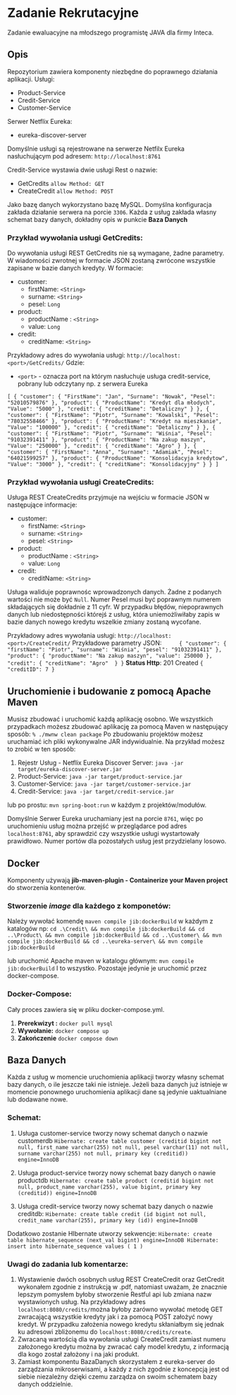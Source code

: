 # Zadanie Rekrutacyjne
Zadanie ewaluacyjne na młodszego programistę JAVA dla firmy Inteca.

## Opis
Repozytorium zawiera komponenty niezbędne do poprawnego działania aplikacji. 
Usługi: 
 - Product-Service
 - Credit-Service
 - Customer-Service

Serwer Netflix Eureka:
-	eureka-discover-server

Domyślnie usługi są rejestrowane na serwerze Netfilx Eureka nasłuchującym pod adresem:
`http://localhost:8761`

Credit-Service wystawia dwie usługi Rest o nazwie:
- GetCredits `allow Method: GET`
- CreateCredit `allow Method: POST`

Jako bazę danych wykorzystano bazę MySQL.
Domyślna konfiguracja zakłada działanie serwera na porcie `3306`.
Każda z usług zakłada własny schemat bazy danych, dokładny opis w punkcie <b>Baza Danych</b>

### Przykład wywołania usługi GetCredits:
Do wywołania usługi REST GetCredits nie są wymagane, żadne parametry. W wiadomości zwrotnej w formacie JSON zostaną zwrócone wszystkie zapisane w bazie danych kredyty. W formacie:
 - customer:
	 - firstName: `<String>`
	 - surname: `<String>`
	 - pesel: `Long`
-	product:
	-	productName : `<String>`
	-	value: `Long`
-	credit:
	-	creditName: `<String>`

Przykładowy adres do wywołania usługi:
`http://localhost:<port>/GetCredits/`
Gdzie:
- `<port>` - oznacza port na którym nasłuchuje usługa credit-service, pobrany lub odczytany np. z serwera Eureka

`[
        {
        "customer": {
            "FirstName": "Jan",
            "Surname": "Nowak",
            "Pesel": "52010579876"
        },
        "product": {
            "ProductName": "Kredyt dla młodych",
            "Value": "5000"
        },
        "credit": {
            "creditName": "Detaliczny"
        }
    },
    {
        "customer": {
            "FirstName": "Piotr",
            "Surname": "Kowalski",
            "Pesel": "78032558466"
        },
        "product": {
            "ProductName": "Kredyt na mieszkanie",
            "Value": "100000"
        },
        "credit": {
            "creditName": "Detaliczny"
        }
    },
    {
        "customer": {
            "FirstName": "Piotr",
            "Surname": "Wiśnia",
            "Pesel": "91032391411"
        },
        "product": {
            "ProductName": "Na zakup maszyn",
            "Value": "250000"
        },
        "credit": {
            "creditName": "Agro"
        }
    },
    {
        "customer": {
            "FirstName": "Anna",
            "Surname": "Adamiak",
            "Pesel": "64021599257"
        },
        "product": {
            "ProductName": "Konsolidacyja kredytow",
            "Value": "3000"
        },
        "credit": {
            "creditName": "Konsolidacyjny"
        }
    }
]`



### Przykład wywołania usługi CreateCredits:
Usługa REST CreateCredits przyjmuje na wejściu w formacie JSON w następujące informacje:
 - customer:
	 - firstName: `<String>`
	 - surname: `<String>`
	 - pesel: `<String>`
-	product:
	-	productName : `<String>`
	-	value: `Long`
-	credit:
	-	creditName: `<String>`

Usługa waliduje poprawnośc wprowadzonych danych.
Żadne z podanych wartości nie może być `Null`. Numer Pesel musi być poprawnym numerem składających się dokładnie z 11 cyfr.
W przypadku błędów, niepoprawnych danych lub niedostępności którejś z usług, która uniemożliwiłaby zapis w bazie danych nowego kredytu wszelkie zmiany zostaną wycofane.

Przykładowy adres wywołania usługi:
	`http://localhost:<port>/CreateCredit/`
Przykładowe parametry JSON:
`      {
        "customer": {
            "firstName": "Piotr",
            "surname": "Wiśnia",
            "pesel": "91032391411"
        },
        "product": {
            "productName": "Na zakup maszyn",
            "value": 250000
        }, 
        "credit": {
    		"creditName": "Agro" 
    	}
    }
`
<b>Status Http</b>: 201 Created
`{
    "creditID": 7
}`
## Uruchomienie i budowanie z pomocą Apache Maven
Musisz zbudować i uruchomić każdą aplikację osobno. We wszystkich przypadkach możesz zbudować aplikację za pomocą Maven w następujący sposób: 
`% ./mwnw clean package`
Po zbudowaniu projektów możesz uruchamiać ich pliki wykonywalne JAR indywidualnie. Na przykład możesz to zrobić w ten sposób:
 1. Rejestr Usług - Netflix Eureka Discover Server:  `java -jar target/eureka-discover-server.jar`
2.	Product-Service: `java -jar target/product-service.jar`
3. Customer-Service: `java -jar target/customer-service.jar`
4. Credit-Service: `java -jar target/credit-service.jar`

lub po prostu:
`mvn spring-boot:run` w każdym z projektów/modułów. 

Domyślnie Serwer Eureka uruchamiany jest na porcie `8761`, więc po uruchomieniu usług można przejść w przeglądarce pod adres `localhost:8761`, aby sprawdzić czy wszystkie usługi wystartowały prawidłowo. Numer portów dla pozostałych usług jest przydzielany losowo.

## Docker
Komponenty używają **jib-maven-plugin - Containerize your Maven project** do stworzenia kontenerów. 

### Stworzenie *image* dla każdego z komponetów:
Należy wywołać komendę `maven compile jib:dockerBuild` w każdym z katalogów np:
`cd .\Credit\ && mvn compile jib:dockerBuild && cd ..\Product\ && mvn compile jib:dockerBuild && cd ..\Customer\ && mvn compile jib:dockerBuild && cd ..\eureka-server\ && mvn compile jib:dockerBuild`

 lub 
 uruchomić Apache maven w katalogu głównym:
 `mvn compile jib:dockerBuild`
 I to wszystko. Pozostaje jedynie je uruchomić przez docker-compose.

### Docker-Compose:
Cały proces zawiera się w pliku docker-compose.yml.
1. **Prerekwizyt :**
 `docker pull mysql`
3. **Wywołanie:**
`docker compose up`
4. **Zakończenie** 
`docker compose down`

## Baza Danych
Każda z usług w momencie uruchomienia aplikacji tworzy własny schemat bazy danych, o ile jeszcze taki nie istnieje. Jeżeli baza danych już istnieje w momencie ponownego uruchomienia aplikacji dane są jedynie uaktualniane lub dodawane nowe.

### Schemat:
1.	Usługa customer-service tworzy nowy schemat danych o nazwie customerdb
`Hibernate: create table customer (creditid bigint not null, first_name varchar(255) not null, pesel varchar(11) not null, surname varchar(255) not null, primary key (creditid)) engine=InnoDB`
	
2.	Usługa product-service tworzy nowy schemat bazy danych o nawie productdb
`Hibernate: create table product (creditid bigint not null, product_name varchar(255), value bigint, primary key (creditid)) engine=InnoDB`

3.	Usługa credit-service tworzy nowy schemat bazy danych o nazwie creditdb:
`Hibernate: create table credit (id bigint not null, credit_name varchar(255), primary key (id)) engine=InnoDB`

Dodatkowo zostanie HIbernate utworzy sekwencje:
`Hibernate: create table hibernate_sequence (next_val bigint) engine=InnoDB
Hibernate: insert into hibernate_sequence values ( 1 )`
  
### Uwagi do zadania lub komentarze:
1.	Wystawienie dwóch osobnych usług REST CreateCredit oraz GetCredit wykonałem zgodnie z instrukcją w .pdf, natomiast uważam, że znacznie lepszym pomysłem byłoby stworzenie Restful api lub zmiana nazw wystawionych usług.
Na przykładowy adres `localhost:8080/credits/`można byłoby zarówno wywołać metodę GET zwracającą wszystkie kredyty jak i za pomocą POST założyć nowy kredyt. W przypadku założenia nowego kredytu skłaniałbym się jednak ku adresowi zbliżonemu do `localhost:8080/credits/create`.
2.	 Zwracaną wartością dla wywołania usługi CreateCredit zamiast numeru założonego kredytu można by zwracać cały model kredytu, z informacją dla kogo został założony i na jaki produkt. 
3. Zamiast komponentu BazaDanych skorzystałem z eureka-server do zarządzania mikroserwisami, a każdy z nich zgodnie z koncepcją jest od siebie niezależny dzięki czemu zarządza on swoim schematem bazy danych oddzielnie.
